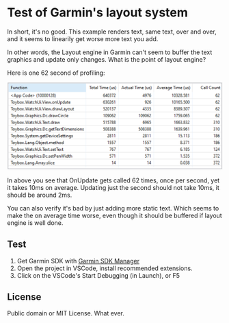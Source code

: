 # Test of Garmin's layout system

In short, it's no good. This example renders text, same text, over and over, and it seems to linearily get worse more text you add.

In other words, the Layout engine in Garmin can't seem to buffer the text graphics and update only changes. What is the point of layout engine?

Here is one 62 second of profiling:

![Profiling 62 seconds](./profiling-62seconds.png)

In above you see that OnUpdate gets called 62 times, once per second, yet it takes 10ms on average. Updating just the second should not take 10ms, it should be around 2ms.

You can also verify it's bad by just adding more static text. Which seems to make the on average time worse, even though it should be buffered if layout engine is well done.

## Test

1. Get Garmin SDK with [Garmin SDK Manager](https://developer.garmin.com/connect-iq/sdk/)
2. Open the project in VSCode, install recommended extensions.
3. Click on the VSCode's Start Debugging (in Launch), or F5

## License

Public domain or MIT License. What ever.
